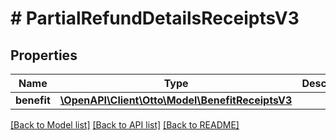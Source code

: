 # # PartialRefundDetailsReceiptsV3

## Properties

Name | Type | Description | Notes
------------ | ------------- | ------------- | -------------
**benefit** | [**\OpenAPI\Client\Otto\Model\BenefitReceiptsV3**](BenefitReceiptsV3.md) |  | [optional]

[[Back to Model list]](../../README.md#models) [[Back to API list]](../../README.md#endpoints) [[Back to README]](../../README.md)
